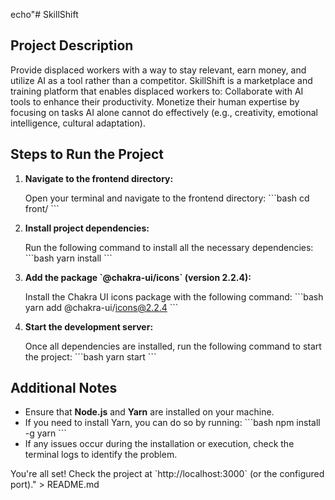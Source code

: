 echo"# SkillShift

## Project Description
Provide displaced workers with a way to stay relevant, earn money, and utilize AI as a tool rather than a competitor.
SkillShift is a marketplace and training platform that enables displaced workers to:
Collaborate with AI tools to enhance their productivity.
Monetize their human expertise by focusing on tasks AI alone cannot do effectively (e.g., creativity, emotional intelligence, cultural adaptation).

## Steps to Run the Project

1. **Navigate to the frontend directory:**

   Open your terminal and navigate to the frontend directory:
   \`\`\`bash
   cd front/
   \`\`\`

2. **Install project dependencies:**

   Run the following command to install all the necessary dependencies:
   \`\`\`bash
   yarn install
   \`\`\`

3. **Add the package \`@chakra-ui/icons\` (version 2.2.4):**

   Install the Chakra UI icons package with the following command:
   \`\`\`bash
   yarn add @chakra-ui/icons@2.2.4
   \`\`\`

4. **Start the development server:**

   Once all dependencies are installed, run the following command to start the project:
   \`\`\`bash
   yarn start
   \`\`\`

## Additional Notes

- Ensure that **Node.js** and **Yarn** are installed on your machine.
- If you need to install Yarn, you can do so by running:
  \`\`\`bash
  npm install -g yarn
  \`\`\`
- If any issues occur during the installation or execution, check the terminal logs to identify the problem.

You're all set! Check the project at \`http://localhost:3000\` (or the configured port)." > README.md
